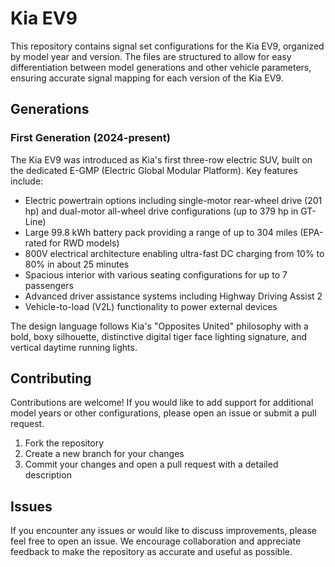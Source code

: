 # Kia EV9

This repository contains signal set configurations for the Kia EV9, organized by model year and version. The files are structured to allow for easy differentiation between model generations and other vehicle parameters, ensuring accurate signal mapping for each version of the Kia EV9.

## Generations

### First Generation (2024-present)

The Kia EV9 was introduced as Kia's first three-row electric SUV, built on the dedicated E-GMP (Electric Global Modular Platform). Key features include:

- Electric powertrain options including single-motor rear-wheel drive (201 hp) and dual-motor all-wheel drive configurations (up to 379 hp in GT-Line)
- Large 99.8 kWh battery pack providing a range of up to 304 miles (EPA-rated for RWD models)
- 800V electrical architecture enabling ultra-fast DC charging from 10% to 80% in about 25 minutes
- Spacious interior with various seating configurations for up to 7 passengers
- Advanced driver assistance systems including Highway Driving Assist 2
- Vehicle-to-load (V2L) functionality to power external devices

The design language follows Kia's "Opposites United" philosophy with a bold, boxy silhouette, distinctive digital tiger face lighting signature, and vertical daytime running lights.

## Contributing

Contributions are welcome! If you would like to add support for additional model years or other configurations, please open an issue or submit a pull request.

1. Fork the repository
2. Create a new branch for your changes
3. Commit your changes and open a pull request with a detailed description

## Issues

If you encounter any issues or would like to discuss improvements, please feel free to open an issue. We encourage collaboration and appreciate feedback to make the repository as accurate and useful as possible.
